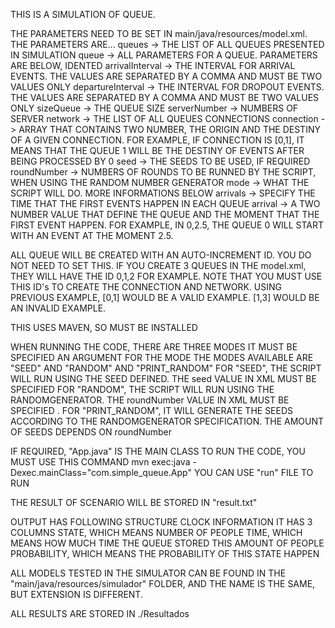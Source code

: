 THIS IS A SIMULATION OF QUEUE.

THE PARAMETERS NEED TO BE SET IN main/java/resources/model.xml.
THE PARAMETERS ARE...
    queues -> THE LIST OF ALL QUEUES PRESENTED IN SIMULATION
    queue -> ALL PARAMETERS FOR A QUEUE. PARAMETERS ARE BELOW, IDENTED
        arrivalInterval -> THE INTERVAL FOR ARRIVAL EVENTS. THE VALUES ARE SEPARATED BY A COMMA AND MUST BE TWO VALUES ONLY
        departureInterval -> THE INTERVAL FOR DROPOUT EVENTS. THE VALUES ARE SEPARATED BY A COMMA AND MUST BE TWO VALUES ONLY
        sizeQueue -> THE QUEUE SIZE
        serverNumber -> NUMBERS OF SERVER
    network -> THE LIST OF ALL QUEUES CONNECTIONS
        connection -> ARRAY THAT CONTAINS TWO NUMBER, THE ORIGIN AND THE DESTINY OF A GIVEN CONNECTION. 
            FOR EXAMPLE, IF CONNECTION IS [0,1], IT MEANS THAT THE QUEUE 1 WILL BE THE DESTINY OF EVENTS AFTER BEING PROCESSED BY 0
    seed -> THE SEEDS TO BE USED, IF REQUIRED
    roundNumber -> NUMBERS OF ROUNDS TO BE RUNNED BY THE SCRIPT, WHEN USING THE RANDOM NUMBER GENERATOR
    mode -> WHAT THE SCRIPT WILL DO. MORE INFORMATIONS BELOW
    arrivals -> SPECIFY THE TIME THAT THE FIRST EVENTS HAPPEN IN EACH QUEUE
        arrival -> A TWO NUMBER VALUE THAT DEFINE THE QUEUE AND THE MOMENT THAT THE FIRST EVENT HAPPEN. FOR EXAMPLE, IN <arrival>0,2.5</arrival>, THE QUEUE 0 WILL START WITH AN EVENT AT THE MOMENT 2.5.

ALL QUEUE WILL BE CREATED WITH AN AUTO-INCREMENT ID. YOU DO NOT NEED TO SET THIS.
IF YOU CREATE 3 QUEUES IN THE model.xml, THEY WILL HAVE THE ID 0,1,2 FOR EXAMPLE.
NOTE THAT YOU MUST USE THIS ID's TO CREATE THE CONNECTION AND NETWORK. USING PREVIOUS EXAMPLE, [0,1] WOULD BE A VALID EXAMPLE. [1,3] WOULD BE AN INVALID EXAMPLE.

THIS USES MAVEN, SO MUST BE INSTALLED

WHEN RUNNING THE CODE, THERE ARE THREE MODES
IT MUST BE SPECIFIED AN ARGUMENT FOR THE MODE
THE MODES AVAILABLE ARE "SEED" AND "RANDOM" AND "PRINT_RANDOM"
    FOR "SEED", THE SCRIPT WILL RUN USING THE SEED DEFINED. THE seed VALUE IN XML MUST BE SPECIFIED
    FOR "RANDOM", THE SCRIPT WILL RUN USING THE RANDOMGENERATOR. THE roundNumber VALUE IN XML MUST BE SPECIFIED .
    FOR "PRINT_RANDOM", IT WILL GENERATE THE SEEDS ACCORDING TO THE RANDOMGENERATOR SPECIFICATION. THE AMOUNT OF SEEDS DEPENDS ON roundNumber

IF REQUIRED, "App.java" IS THE MAIN CLASS
TO RUN THE CODE, YOU MUST USE THIS COMMAND
    mvn exec:java -Dexec.mainClass="com.simple_queue.App"
YOU CAN USE "run" FILE TO RUN 

THE RESULT OF SCENARIO WILL BE STORED IN "result.txt"

OUTPUT HAS FOLLOWING STRUCTURE
    CLOCK INFORMATION
        IT HAS 3 COLUMNS
        STATE, WHICH MEANS NUMBER OF PEOPLE
        TIME, WHICH MEANS HOW MUCH TIME THE QUEUE STORED THIS AMOUNT OF PEOPLE
        PROBABILITY, WHICH MEANS THE PROBABILITY OF THIS STATE HAPPEN


ALL MODELS TESTED IN THE SIMULATOR CAN BE FOUND IN THE "main/java/resources/simulador" FOLDER, 
AND THE NAME IS THE SAME, BUT EXTENSION IS DIFFERENT.

ALL RESULTS ARE STORED IN ./Resultados
